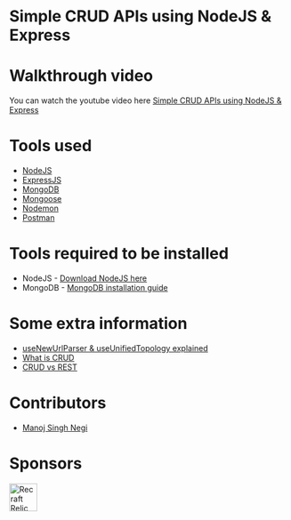 Simple CRUD APIs using NodeJS & Express
=======================================

Walkthrough video 
=================

You can watch the youtube video here [Simple CRUD APIs using NodeJS & Express](https://youtu.be/-U8ssIQKJsY)

Tools used
==========

* [NodeJS](https://nodejs.org)
* [ExpressJS](https://github.com/expressjs/express)
* [MongoDB](https://www.mongodb.com/)
* [Mongoose](https://mongoosejs.com/)
* [Nodemon](https://www.npmjs.com/package/nodemon)
* [Postman](https://www.postman.com/downloads/)

Tools required to be installed
==============================

* NodeJS - [Download NodeJS here](https://nodejs.org/en/download/)
* MongoDB - [MongoDB installation guide](https://docs.mongodb.com/manual/installation/)

Some extra information
============================

* [useNewUrlParser & useUnifiedTopology explained](https://arunrajeevan.medium.com/understanding-mongoose-connection-options-2b6e73d96de1)
* [What is CRUD](https://www.codecademy.com/articles/what-is-crud)
* [CRUD vs REST](https://www.bmc.com/blogs/rest-vs-crud-whats-the-difference)

Contributors
============

* [Manoj Singh Negi](https://manojsinghnegi.com/)

Sponsors
========

[<img src="http://www.recraftstudio.com/images/logo.png" alt="Recraft Relic Private Limited" width="50"/>](http://www.recraftrelic.com)

